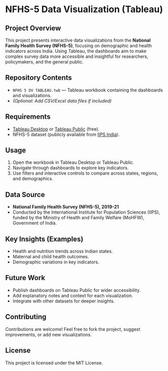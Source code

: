 # NFHS-5 Data Visualization (Tableau)

##  Project Overview

This project presents interactive data visualizations from the **National Family Health Survey (NFHS-5)**, focusing on demographic and health indicators across India. Using Tableau, the dashboards aim to make complex survey data more accessible and insightful for researchers, policymakers, and the general public.
   
##  Repository Contents 
 
* `NFHS 5 DV TABLEAU.twb` — Tableau workbook containing the dashboards and visualizations.
* *(Optional: Add CSV/Excel data files if included)*

##  Requirements

* [Tableau Desktop](https://www.tableau.com/products/desktop) or [Tableau Public](https://public.tableau.com/) (free).
* NFHS-5 dataset (publicly available from [IIPS India](http://rchiips.org/nfhs/)).

##  Usage

1. Open the workbook in Tableau Desktop or Tableau Public.
2. Navigate through dashboards to explore key indicators.
3. Use filters and interactive controls to compare across states, regions, and demographics.

## Data Source

* **National Family Health Survey (NFHS-5), 2019-21**
* Conducted by the International Institute for Population Sciences (IIPS), funded by the Ministry of Health and Family Welfare (MoHFW), Government of India.

##  Key Insights (Examples)

* Health and nutrition trends across Indian states.
* Maternal and child health outcomes.
* Demographic variations in key indicators.

##  Future Work

* Publish dashboards on Tableau Public for wider accessibility.
* Add explanatory notes and context for each visualization.
* Integrate with other datasets for deeper insights.

##  Contributing

Contributions are welcome! Feel free to fork the project, suggest improvements, or add new visualizations.

## License

This project is licensed under the MIT License.


